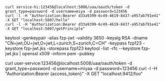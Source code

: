     curl service-hi:123456@localhost:5006/uaa/oauth/token -d grant_type=password -d username=miya -d password=123456
    curl -l -H "Authorization:Bearer d33a9399-6c49-4619-8437-a957ab791e41" -X GET "localhost:5007/hello"
    curl -l -H "Authorization:Bearer d33a9399-6c49-4619-8437-a957ab791e41" -X GET "localhost:5007/getPrinciple"
    
    
    
   keytool -genkeypair -alias fzp-jwt -validity 3650 -keyalg RSA -dname "CN=jwt,OU=jwt,O=jwt,L=zurich,S=zurich,C=CH" -keypass fzp123 -keystore fzp-jwt.jks -storepass fzp123
   keytool -list -rfc --keystore fzp-jwt.jks | openssl x509 -inform pem -pubkey
   
   
   
   
   curl user-service:123456@localhost:5008/uaa/oauth/token -d grant_type=password -d username=miyaa -d password=123456
   curl -l -H "Authorization:Bearer {access_token}" -X GET "localhost:9412/foo"
